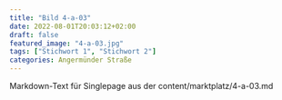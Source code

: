```yaml
---
title: "Bild 4-a-03"
date: 2022-08-01T20:03:12+02:00
draft: false
featured_image: "4-a-03.jpg"
tags: ["Stichwort 1", "Stichwort 2"]
categories: Angermünder Straße
---
```



Markdown-Text für Singlepage aus der content/marktplatz/4-a-03.md